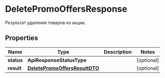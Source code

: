 

# DeletePromoOffersResponse

Результат удаления товаров из акции.

## Properties

| Name | Type | Description | Notes |
|------------ | ------------- | ------------- | -------------|
|**status** | **ApiResponseStatusType** |  |  [optional] |
|**result** | [**DeletePromoOffersResultDTO**](DeletePromoOffersResultDTO.md) |  |  [optional] |



